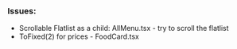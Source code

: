 ### Issues:

- Scrollable Flatlist as a child: AllMenu.tsx - try to scroll the flatlist
- ToFixed(2) for prices - FoodCard.tsx
